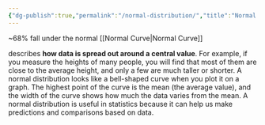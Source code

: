 ```yaml
---
{"dg-publish":true,"permalink":"/normal-distribution/","title":"Normal Distribution","tags":["research"],"created":"2023-05-10","updated":""}
---
```



~68% fall under the normal 
[[Normal Curve\|Normal Curve]]

describes **how data is spread out around a central value**. For example, if you measure the heights of many people, you will find that most of them are close to the average height, and only a few are much taller or shorter. A normal distribution looks like a bell-shaped curve when you plot it on a graph. The highest point of the curve is the mean (the average value), and the width of the curve shows how much the data varies from the mean. A normal distribution is useful in statistics because it can help us make predictions and comparisons based on data.